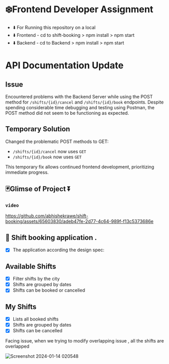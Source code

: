 
# ❄️Frontend Developer Assignment


- ⬇️ For Running this repository on a local 
- ⬇️ Frontend - cd to shift-booking > npm install > npm start
- ⬇️ Backend - cd to Backend > npm install > npm start 
 
# API Documentation Update

## Issue
Encountered problems with the Backend Server while using the POST method for `/shifts/{id}/cancel` and `/shifts/{id}/book` endpoints. Despite spending considerable time debugging and testing using Postman, the POST method did not seem to be functioning as expected.

## Temporary Solution
Changed the problematic POST methods to GET:
- `/shifts/{id}/cancel` now uses `GET`
- `/shifts/{id}/book` now uses `GET`

This temporary fix allows continued frontend development, prioritizing immediate progress.


## 🃏Glimse of Project ⏬

### `video ` 

https://github.com/abhishekrawe/shift-booking/assets/65603830/adeb47fe-2d77-4c64-989f-f13c5373686e

## 💜 Shift booking application .
- [x] The application according the design spec:
      
## Available Shifts
- [x] Filter shifts by the city
- [x] Shifts are grouped by dates
- [x] Shifts can be booked or cancelled
      
## My Shifts
- [x] Lists all booked shifts
- [x] Shifts are grouped by dates
- [x] Shifts can be cancelled

Facing issue, when we trying to modify overlapping issue , all the shifts are overlapped 

![Screenshot 2024-01-14 020548](https://github.com/abhishekrawe/shift-booking/assets/65603830/0f36a793-65ce-4c96-b79c-891ec3f6e9d3)

